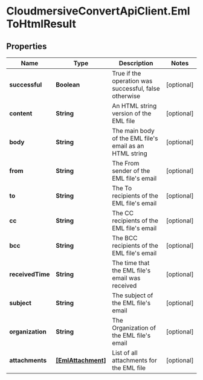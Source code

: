 # CloudmersiveConvertApiClient.EmlToHtmlResult

## Properties
Name | Type | Description | Notes
------------ | ------------- | ------------- | -------------
**successful** | **Boolean** | True if the operation was successful, false otherwise | [optional] 
**content** | **String** | An HTML string version of the EML file | [optional] 
**body** | **String** | The main body of the EML file&#39;s email as an HTML string | [optional] 
**from** | **String** | The From sender of the EML file&#39;s email | [optional] 
**to** | **String** | The To recipients of the EML file&#39;s email | [optional] 
**cc** | **String** | The CC recipients of the EML file&#39;s email | [optional] 
**bcc** | **String** | The BCC recipients of the EML file&#39;s email | [optional] 
**receivedTime** | **String** | The time that the EML file&#39;s email was received | [optional] 
**subject** | **String** | The subject of the EML file&#39;s email | [optional] 
**organization** | **String** | The Organization of the EML file&#39;s email | [optional] 
**attachments** | [**[EmlAttachment]**](EmlAttachment.md) | List of all attachments for the EML file | [optional] 


